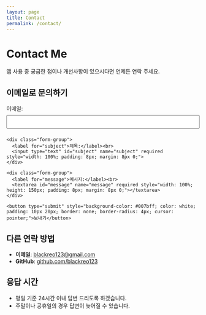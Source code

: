 ```yaml
---
layout: page
title: Contact
permalink: /contact/
---
```


# Contact Me

앱 사용 중 궁금한 점이나 개선사항이 있으시다면 언제든 연락 주세요.

## 이메일로 문의하기

<div class="contact-form">
  <form action="https://formspree.io/f/xqapwovz" method="POST">
    <div class="form-group">
      <label for="email">이메일:</label><br>
      <input type="email" id="email" name="email" required style="width: 100%; padding: 8px; margin: 8px 0;">
    </div>
    
    <div class="form-group">
      <label for="subject">제목:</label><br>
      <input type="text" id="subject" name="subject" required style="width: 100%; padding: 8px; margin: 8px 0;">
    </div>
    
    <div class="form-group">
      <label for="message">메시지:</label><br>
      <textarea id="message" name="message" required style="width: 100%; height: 150px; padding: 8px; margin: 8px 0;"></textarea>
    </div>
    
    <button type="submit" style="background-color: #007bff; color: white; padding: 10px 20px; border: none; border-radius: 4px; cursor: pointer;">보내기</button>
  </form>
</div>

## 다른 연락 방법

- **이메일**: [blackreo123@gmail.com](mailto:blackreo123@gmail.com)
- **GitHub**: [github.com/blackreo123](https://github.com/blackreo123)

## 응답 시간

- 평일 기준 24시간 이내 답변 드리도록 하겠습니다.
- 주말이나 공휴일의 경우 답변이 늦어질 수 있습니다. 